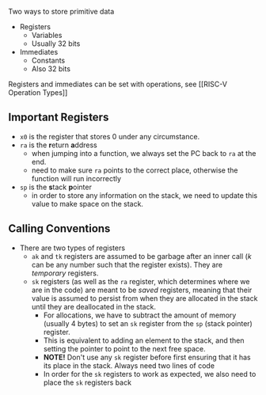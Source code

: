 Two ways to store primitive data
* Registers
	* Variables
	* Usually 32 bits
* Immediates
	* Constants
	* Also 32 bits

Registers and immediates can be set with operations, see [[RISC-V Operation Types]]

## Important Registers
* `x0` is the register that stores 0 under any circumstance.
* `ra` is the **r**eturn **a**ddress
	* when jumping into a function, we always set the PC back to `ra` at the end.
	* need to make sure `ra` points to the correct place, otherwise the function will run incorrectly
* `sp` is the **s**tack **p**ointer
	* in order to store any information on the stack, we need to update this value to make space on the stack.

## Calling Conventions
* There are two types of registers
	* `ak` and `tk` registers are assumed to be garbage after an inner call ($k$ can be any number such that the register exists). They are *temporary* registers.
	* `sk` registers (as well as the `ra` register, which determines where we are in the code) are meant to be *saved* registers, meaning that their value is assumed to persist from when they are allocated in the stack until they are deallocated in the stack. 
		* For allocations, we have to subtract the amount of memory (usually 4 bytes) to set an `sk` register from the `sp` (stack pointer) register. 
		* This is equivalent to adding an element to the stack, and then setting the pointer to point to the next free space.
		* **NOTE!** Don't use any `sk` register before first ensuring that it has its place in the stack. Always need two lines of code
		* In order for the `sk` registers to work as expected, we also need to place the `sk` registers back 